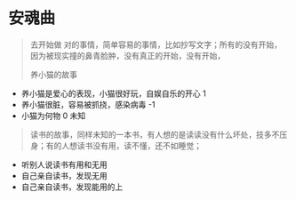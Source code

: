 # 安魂曲



> 去开始做 对的事情，简单容易的事情，比如抄写文字；所有的没有开始，因为被现实撞的鼻青脸肿，没有真正的开始，没有开始，
>
> 养小猫的故事

* 养小猫是爱心的表现，小猫很好玩，自娱自乐的开心 1
* 养小猫很脏，容易被抓挠，感染病毒 -1
* 小猫为何物 0 未知

> 读书的故事，同样未知的一本书，有人想的是读读没有什么坏处，技多不压身；有的人想读书没有用，读不懂，还不如睡觉；

* 听别人说读书有用和无用
* 自己亲自读书，发现无用
* 自己亲自读书，发现能用的上

